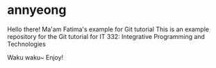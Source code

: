 # annyeong
Hello there!
Ma'am Fatima's example for Git tutorial
This is an example repository for the Git tutorial for IT 332: Integrative Programming and Technologies

Waku waku~
Enjoy!
